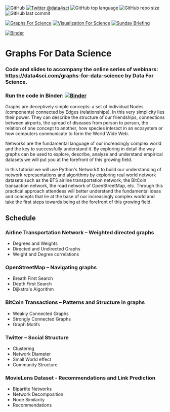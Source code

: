 ![GitHub](https://img.shields.io/github/license/DataForScience/G4DS)
[![Twitter @data4sci](https://img.shields.io/twitter/follow/data4sci)](https://twitter.com/intent/follow?screen_name=data4sci)
![GitHub top language](https://img.shields.io/github/languages/top/DataForScience/G4DS)
![GitHub repo size](https://img.shields.io/github/repo-size/DataForScience/G4DS)
![GitHub last commit](https://img.shields.io/github/last-commit/DataForScience/G4DS)

[![Graphs For Science](https://img.shields.io/badge/Graphs_For_Science-Subscribe-blue)](https://graphs4sci.substack.com/subscribe)
[![Visualization For Science](https://img.shields.io/badge/Viz_For_Science-Subscribe-blue)](https://viz4sci.substack.com/subscribe)
[![Sunday Briefing](https://img.shields.io/badge/Sunday_Briefing-Subscribe-blue)](https://data4sci.ck.page/8a51c452bc)

[![Binder](https://mybinder.org/badge_logo.svg)](https://mybinder.org/v2/gh/DataForScience/G4DS/HEAD)

# Graphs For Data Science

### Code and slides to accompany the online series of webinars: https://data4sci.com/graphs-for-data-science by Data For Science.

### Run the code in Binder: [![Binder](https://mybinder.org/badge_logo.svg)](https://mybinder.org/v2/gh/DataForScience/G4DS/HEAD)

Graphs are deceptively simple concepts: a set of individual Nodes (components) connected by Edges (relationships). In this very simplicity lies their power. They can describe the structure of our friendships, connections between airports, the spread of diseases from person to person, the relation of one concept to another, how species interact in an ecosystem or how computers communicate to form the World Wide Web. 

Networks are the fundamental language of our increasingly complex world and the key to successfully understand it. By exploring in detail the way graphs can be used to explore, describe, analyze and understand empirical datasets we will put you at the forefront of this growing field.

In this tutorial we will use Python's NetworkX to build our understanding of network representations and algorithms by exploring real world network datasets such as the BTS airline transportation network, the BitCoin transaction network, the road network of OpenStreetMap, etc. Through this practical approach attendees will better understand the fundamental ideas and concepts that lie at the base of our increasingly complex world and take the first steps towards being at the forefront of this growing field. 


## Schedule

### Airline Transportation Network – Weighted directed graphs
- Degrees and Weights
- Directed and Undirected Graphs
- Weight and Degree correlations


### OpenStreetMap – Navigating graphs
- Breath First Search
- Depth First Search
- Dijkstra's Algorithm 

### BitCoin Transactions – Patterns and Structure in graphs
- Weakly Connected Graphs
- Strongly Connected Graphs
- Graph Motifs 


### Twitter – Social Structure
- Clustering
- Network Diameter
- Small World effect 
- Community Structure


### MovieLens Dataset  - Recommendations and Link Prediction
- Bipartite Networks
- Network Decomposition
- Node Similarity 
- Recommendations 